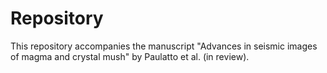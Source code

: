 # Repository
This repository accompanies the manuscript "Advances in seismic images of magma and crystal mush" by Paulatto et al. (in review).
